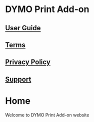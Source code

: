 <head>
  <link rel="shortcut icon" type="image/x-icon" href="favicon.ico">
</head>

# DYMO Print Add-on

## [User Guide](https://szzsa.github.io/dymo-print/guide)

## [Terms](https://szzsa.github.io/dymo-print/terms)

## [Privacy Policy](https://szzsa.github.io/dymo-print/privacy)

## [Support](https://szzsa.github.io/dymo-print/support)

# Home

Welcome to DYMO Print Add-on website
